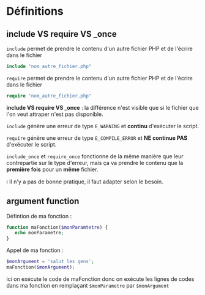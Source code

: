 # Définitions

## include VS require VS _once

`include` permet de prendre le contenu d'un autre fichier PHP et de l'écrire dans le fichier

```php
include "nom_autre_fichier.php"
```

`require` permet de prendre le contenu d'un autre fichier PHP et de l'écrire dans le fichier

```php
require "nom_autre_fichier.php"
```

**include VS require VS _once** : la différence n'est visible que si le fichier que l'on veut attraper n'est pas disponible.

`include` génère une erreur de type `E_WARNING` et **continu** d'exécuter le script.

`require` génère une erreur de type `E_COMPILE_ERROR` et **NE continue PAS** d'exécuter le script.

`include_once` et `require_once` fonctionne de la même manière que leur contrepartie sur le type d'erreur, mais ça va prendre le contenu que la **première fois** pour un **même** fichier.

ℹ️ Il n'y a pas de bonne pratique, il faut adapter selon le besoin.

## argument function

Défintion de ma fonction :

```php
function maFonction($monParamtetre) {
   echo monParametre;
}
```

Appel de ma fonction :

```php
$monArgument = 'salut les gens';
maFonction($monArgument); 
```

ici on exécute le code de maFonction donc on exécute les
lignes de codes dans ma fonction en remplaçant `$monParametre` par `$monArgument`

